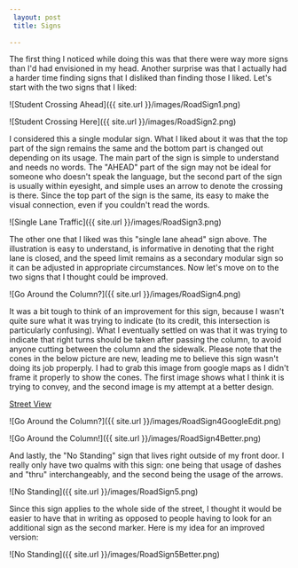 ```yaml
---
 layout: post
 title: Signs
 
---
```


The first thing I noticed while doing this was that there were way more signs than I'd had envisioned in my head. Another surprise was that I actually had a harder time finding signs that I disliked than finding those I liked. Let's start with the two signs that I liked:

![Student Crossing Ahead]({{ site.url }}/images/RoadSign1.png)

![Student Crossing Here]({{ site.url }}/images/RoadSign2.png)

I considered this a single modular sign. What I liked about it was that the top part of the sign remains the same and the bottom part is changed out depending on its usage. The main part of the sign is simple to understand and needs no words. The "AHEAD" part of the sign may not be ideal for someone who doesn't speak the language, but the second part of the sign is usually within eyesight, and simple uses an arrow to denote the crossing is there. Since the top part of the sign is the same, its easy to make the visual connection, even if you couldn't read the words.

![Single Lane Traffic]({{ site.url }}/images/RoadSign3.png)

The other one that I liked was this "single lane ahead" sign above. The illustration is easy to understand, is informative in denoting that the right lane is closed, and the speed limit remains as a secondary modular sign so it can be adjusted in appropriate circumstances. Now let's move on to the two signs that I thought could be improved.

![Go Around the Column?]({{ site.url }}/images/RoadSign4.png)

It was a bit tough to think of an improvement for this sign, because I wasn't quite sure what it was trying to indicate (to its credit, this intersection is particularly confusing). What I eventually settled on was that it was trying to indicate that right turns should be taken after passing the column, to avoid anyone cutting between the column and the sidewalk. Please note that the cones in the below picture are new, leading me to believe this sign wasn't doing its job properply. I had to grab this image from google maps as I didn't frame it properly to show the cones. The first image shows what I think it is trying to convey, and the second image is my attempt at a better design.

[Street View](https://www.google.com/maps/place/1012+Willoughby+Ave,+Brooklyn,+NY+11221/@40.6969592,-73.9351614,3a,75y,342.37h,88.5t/data=!3m6!1e1!3m4!1st1E3qegGP0uWVpLIi-KFtA!2e0!7i13312!8i6656!4m8!1m2!2m1!1sstreet+view!3m4!1s0x89c25c0594a592e7:0xfd009dc183181181!8m2!3d40.6988445!4d-73.9285254)

![Go Around the Column?]({{ site.url }}/images/RoadSign4GoogleEdit.png)

![Go Around the Column!]({{ site.url }}/images/RoadSign4Better.png)

And lastly, the "No Standing" sign that lives right outside of my front door. I really only have two qualms with this sign: one being that usage of dashes and "thru" interchangeably, and the second being the usage of the arrows.

![No Standing]({{ site.url }}/images/RoadSign5.png)

Since this sign applies to the whole side of the street, I thought it would be easier to have that in writing as opposed to people having to look for an additional sign as the second marker. Here is my idea for an improved version:

![No Standing]({{ site.url }}/images/RoadSign5Better.png)
